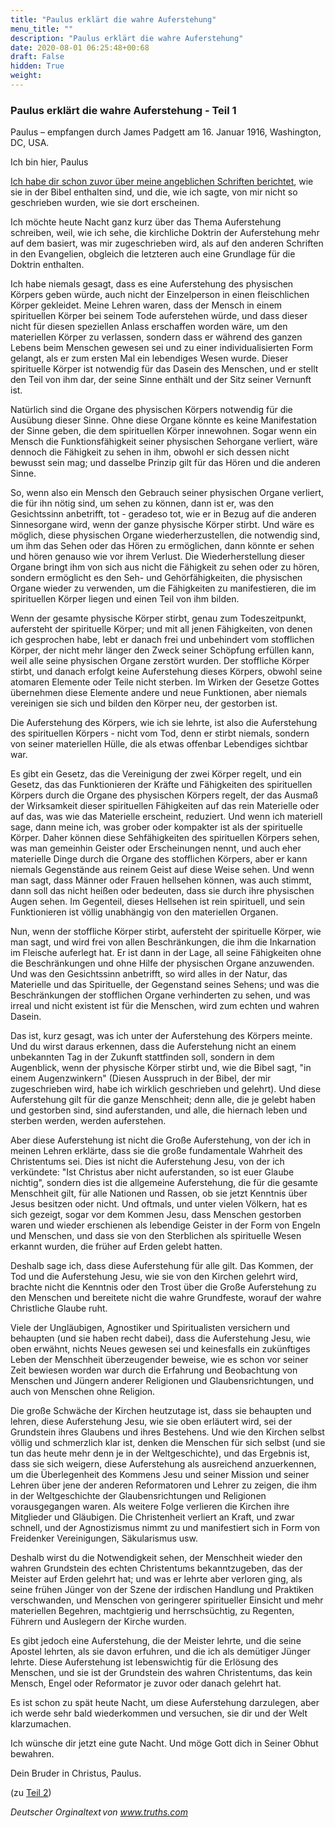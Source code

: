 ```yaml
---
title: "Paulus erklärt die wahre Auferstehung"
menu_title: ""
description: "Paulus erklärt die wahre Auferstehung"
date: 2020-08-01 06:25:48+00:68
draft: False
hidden: True
weight:
---
```

### Paulus erklärt die wahre Auferstehung - Teil 1

Paulus – empfangen durch James Padgett am 16. Januar 1916, Washington, DC, USA.

Ich bin hier, Paulus

[Ich habe dir schon zuvor über meine angeblichen Schriften berichtet](/padgett-botschaften/padgett-botschaften-in-reihenfolge-des-datums/padgett-botschaften-1915-januar-august/paulus-will-fehler-in-seinen-briefen-wie-sie-in-der-bibel-enthalten-sind-korrigieren-jep-paulus-30-august-1915/), wie sie in der Bibel enthalten sind, und die, wie ich sagte, von mir nicht so geschrieben wurden, wie sie dort erscheinen.

Ich möchte heute Nacht ganz kurz über das Thema Auferstehung schreiben, weil, wie ich sehe, die kirchliche Doktrin der Auferstehung mehr auf dem basiert, was mir zugeschrieben wird, als auf den anderen Schriften in den Evangelien, obgleich die letzteren auch eine Grundlage für die Doktrin enthalten.

Ich habe niemals gesagt, dass es eine Auferstehung des physischen Körpers geben würde, auch nicht der Einzelperson in einen fleischlichen Körper gekleidet. Meine Lehren waren, dass der Mensch in einem spirituellen Körper bei seinem Tode auferstehen würde, und dass dieser nicht für diesen speziellen Anlass erschaffen worden wäre, um den materiellen Körper zu verlassen, sondern dass er während des ganzen Lebens beim Menschen gewesen sei und zu einer individualisierten Form gelangt, als er zum ersten Mal ein lebendiges Wesen wurde. Dieser spirituelle Körper ist notwendig für das Dasein des Menschen, und er stellt den Teil von ihm dar, der seine Sinne enthält und der Sitz seiner Vernunft ist.

Natürlich sind die Organe des physischen Körpers notwendig für die Ausübung dieser Sinne. Ohne diese Organe könnte es keine Manifestation der Sinne geben, die dem spirituellen Körper innewohnen. Sogar wenn ein Mensch die Funktionsfähigkeit seiner physischen Sehorgane verliert, wäre dennoch die Fähigkeit zu sehen in ihm, obwohl er sich dessen nicht bewusst sein mag; und dasselbe Prinzip gilt für das Hören und die anderen Sinne.

So, wenn also ein Mensch den Gebrauch seiner physischen Organe verliert, die für ihn nötig sind, um sehen zu können, dann ist er, was den Gesichtssinn anbetrifft, tot - geradeso tot, wie er in Bezug auf die anderen Sinnesorgane wird, wenn der ganze physische Körper stirbt. Und wäre es möglich, diese physischen Organe wiederherzustellen, die notwendig sind, um ihm das Sehen oder das Hören zu ermöglichen, dann könnte er sehen und hören genauso wie vor ihrem Verlust. Die Wiederherstellung dieser Organe bringt ihm von sich aus nicht die Fähigkeit zu sehen oder zu hören, sondern ermöglicht es den Seh- und Gehörfähigkeiten, die physischen Organe wieder zu verwenden, um die Fähigkeiten zu manifestieren, die im spirituellen Körper liegen und einen Teil von ihm bilden.

Wenn der gesamte physische Körper stirbt, genau zum Todeszeitpunkt, aufersteht der spirituelle Körper; und mit all jenen Fähigkeiten, von denen ich gesprochen habe, lebt er danach frei und unbehindert vom stofflichen Körper, der nicht mehr länger den Zweck seiner Schöpfung erfüllen kann, weil alle seine physischen Organe zerstört wurden. Der stoffliche Körper stirbt, und danach erfolgt keine Auferstehung dieses Körpers, obwohl seine atomaren Elemente oder Teile nicht sterben. Im Wirken der Gesetze Gottes übernehmen diese Elemente andere und neue Funktionen, aber niemals vereinigen sie sich und bilden den Körper neu, der gestorben ist.

Die Auferstehung des Körpers, wie ich sie lehrte, ist also die Auferstehung des spirituellen Körpers - nicht vom Tod, denn er stirbt niemals, sondern von seiner materiellen Hülle, die als etwas offenbar Lebendiges sichtbar war.

Es gibt ein Gesetz, das die Vereinigung der zwei Körper regelt, und ein Gesetz, das das Funktionieren der Kräfte und Fähigkeiten des spirituellen Körpers durch die Organe des physischen Körpers regelt, der das Ausmaß der Wirksamkeit dieser spirituellen Fähigkeiten auf das rein Materielle oder auf das, was wie das Materielle erscheint, reduziert. Und wenn ich materiell sage, dann meine ich, was grober oder kompakter ist als der spirituelle Körper. Daher können diese Sehfähigkeiten des spirituellen Körpers sehen, was man gemeinhin Geister oder Erscheinungen nennt, und auch eher materielle Dinge durch die Organe des stofflichen Körpers, aber er kann niemals Gegenstände aus reinem Geist auf diese Weise sehen. Und wenn man sagt, dass Männer oder Frauen hellsehen können, was auch stimmt, dann soll das nicht heißen oder bedeuten, dass sie durch ihre physischen Augen sehen. Im Gegenteil, dieses Hellsehen ist rein spirituell, und sein Funktionieren ist völlig unabhängig von den materiellen Organen.

Nun, wenn der stoffliche Körper stirbt, aufersteht der spirituelle Körper, wie man sagt, und wird frei von allen Beschränkungen, die ihm die Inkarnation im Fleische auferlegt hat. Er ist dann in der Lage, all seine Fähigkeiten ohne die Beschränkungen und ohne Hilfe der physischen Organe anzuwenden. Und was den Gesichtssinn anbetrifft, so wird alles in der Natur, das Materielle und das Spirituelle, der Gegenstand seines Sehens; und was die Beschränkungen der stofflichen Organe verhinderten zu sehen, und was irreal und nicht existent ist für die Menschen, wird zum echten und wahren Dasein.

Das ist, kurz gesagt, was ich unter der Auferstehung des Körpers meinte. Und du wirst daraus erkennen, dass die Auferstehung nicht an einem unbekannten Tag in der Zukunft stattfinden soll, sondern in dem Augenblick, wenn der physische Körper stirbt und, wie die Bibel sagt, "in einem Augenzwinkern" (Diesen Ausspruch in der Bibel, der mir zugeschrieben wird, habe ich wirklich geschrieben und gelehrt). Und diese Auferstehung gilt für die ganze Menschheit; denn alle, die je gelebt haben und gestorben sind, sind auferstanden, und alle, die hiernach leben und sterben werden, werden auferstehen.

Aber diese Auferstehung ist nicht die Große Auferstehung, von der ich in meinen Lehren erklärte, dass sie die große fundamentale Wahrheit des Christentums sei. Dies ist nicht die Auferstehung Jesu, von der ich verkündete: "Ist Christus aber nicht auferstanden, so ist euer Glaube nichtig", sondern dies ist die allgemeine Auferstehung, die für die gesamte Menschheit gilt, für alle Nationen und Rassen, ob sie jetzt Kenntnis über Jesus besitzen oder nicht. Und oftmals, und unter vielen Völkern, hat es sich gezeigt, sogar vor dem Kommen Jesu, dass Menschen gestorben waren und wieder erschienen als lebendige Geister in der Form von Engeln und Menschen, und dass sie von den Sterblichen als spirituelle Wesen erkannt wurden, die früher auf Erden gelebt hatten.

Deshalb sage ich, dass diese Auferstehung für alle gilt. Das Kommen, der Tod und die Auferstehung Jesu, wie sie von den Kirchen gelehrt wird, brachte nicht die Kenntnis oder den Trost über die Große Auferstehung zu den Menschen und bereitete nicht die wahre Grundfeste, worauf der wahre Christliche Glaube ruht.

Viele der Ungläubigen, Agnostiker und Spiritualisten versichern und behaupten (und sie haben recht dabei), dass die Auferstehung Jesu, wie oben erwähnt, nichts Neues gewesen sei und keinesfalls ein zukünftiges Leben der Menschheit überzeugender beweise, wie es schon vor seiner Zeit bewiesen worden war durch die Erfahrung und Beobachtung von Menschen und Jüngern anderer Religionen und Glaubensrichtungen, und auch von Menschen ohne Religion.

Die große Schwäche der Kirchen heutzutage ist, dass sie behaupten und lehren, diese Auferstehung Jesu, wie sie oben erläutert wird, sei der Grundstein ihres Glaubens und ihres Bestehens. Und wie den Kirchen selbst völlig und schmerzlich klar ist, denken die Menschen für sich selbst (und sie tun das heute mehr denn je in der Weltgeschichte), und das Ergebnis ist, dass sie sich weigern, diese Auferstehung als ausreichend anzuerkennen, um die Überlegenheit des Kommens Jesu und seiner Mission und seiner Lehren über jene der anderen Reformatoren und Lehrer zu zeigen, die ihm in der Weltgeschichte der Glaubensrichtungen und Religionen vorausgegangen waren. Als weitere Folge verlieren die Kirchen ihre Mitglieder und Gläubigen. Die Christenheit verliert an Kraft, und zwar schnell, und der Agnostizismus nimmt zu und manifestiert sich in Form von Freidenker Vereinigungen, Säkularismus usw.

Deshalb wirst du die Notwendigkeit sehen, der Menschheit wieder den wahren Grundstein des echten Christentums bekanntzugeben, das der Meister auf Erden gelehrt hat; und was er lehrte aber verloren ging, als seine frühen Jünger von der Szene der irdischen Handlung und Praktiken verschwanden, und Menschen von geringerer spiritueller Einsicht und mehr materiellen Begehren, machtgierig und herrschsüchtig, zu Regenten, Führern und Auslegern der Kirche wurden.

Es gibt jedoch eine Auferstehung, die der Meister lehrte, und die seine Apostel lehrten, als sie davon erfuhren, und die ich als demütiger Jünger lehrte. Diese Auferstehung ist lebenswichtig für die Erlösung des Menschen, und sie ist der Grundstein des wahren Christentums, das kein Mensch, Engel oder Reformator je zuvor oder danach gelehrt hat.

Es ist schon zu spät heute Nacht, um diese Auferstehung darzulegen, aber ich werde sehr bald wiederkommen und versuchen, sie dir und der Welt klarzumachen.

Ich wünsche dir jetzt eine gute Nacht. Und möge Gott dich in Seiner Obhut bewahren.

Dein Bruder in Christus, Paulus.

(zu [Teil 2](/padgett-botschaften/padgett-botschaften-in-reihenfolge-des-datums/padgett-botschaften-1916/paulus-setzt-seine-botschaft-ueber-die-wahre-auferstehung-fort-jep-paulus-8-februar-1916/))

*Deutscher Orginaltext von www.truths.com*
